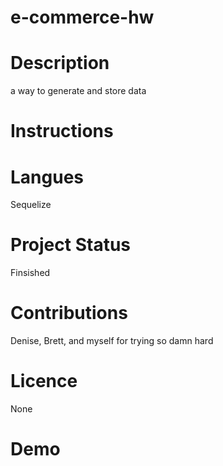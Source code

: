 # e-commerce-hw

# Description 
a way to generate and store data

# Instructions


# Langues 
Sequelize

# Project Status
Finsished

# Contributions
Denise, Brett, and myself for trying so damn hard

# Licence
None

# Demo